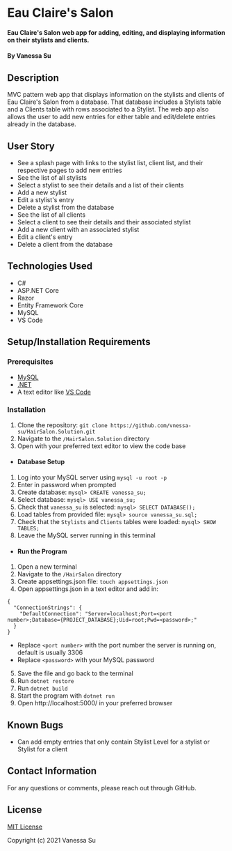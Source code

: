 # Eau Claire's Salon

#### Eau Claire's Salon web app for adding, editing, and displaying information on their stylists and clients.

#### By Vanessa Su

## Description

MVC pattern web app that displays information on the stylists and clients of Eau Claire's Salon from a database. That database includes a Stylists table and a Clients table with rows associated to a Stylist. The web app also allows the user to add new entries for either table and edit/delete entries already in the database.

## User Story

* See a splash page with links to the stylist list, client list, and their respective pages to add new entries
* See the list of all stylists
* Select a stylist to see their details and a list of their clients
* Add a new stylist
* Edit a stylist's entry
* Delete a stylist from the database
* See the list of all clients
* Select a client to see their details and their associated stylist
* Add a new client with an associated stylist
* Edit a client's entry
* Delete a client from the database

## Technologies Used

* C#
* ASP.NET&#8203; Core
* Razor
* Entity Framework Core
* MySQL
* VS Code

## Setup/Installation Requirements

### Prerequisites
* [MySQL](https://www.mysql.com/)
* [.NET](https://dotnet.microsoft.com/)
* A text editor like [VS Code](https://code.visualstudio.com/)

### Installation
1. Clone the repository: `git clone https://github.com/vnessa-su/HairSalon.Solution.git`
2. Navigate to the `/HairSalon.Solution` directory
3. Open with your preferred text editor to view the code base
* #### Database Setup
1. Log into your MySQL server using `mysql -u root -p`
2. Enter in password when prompted
3. Create database: `mysql> CREATE vanessa_su;`
4. Select database: `mysql> USE vanessa_su;`
5. Check that `vanessa_su` is selected: `mysql> SELECT DATABASE();`
6. Load tables from provided file: `mysql> source vanessa_su.sql;`
7. Check that the `Stylists` and `Clients` tables were loaded: `mysql> SHOW TABLES;`
8. Leave the MySQL server running in this terminal
* #### Run the Program
1. Open a new terminal
1. Navigate to the `/HairSalon` directory
2. Create appsettings.json file: `touch appsettings.json`
3. Open appsettings.json in a text editor and add in:
```
{
  "ConnectionStrings": {
    "DefaultConnection": "Server=localhost;Port=<port number>;Database={PROJECT_DATABASE};Uid=root;Pwd=<password>;"
  }
}
```
  * Replace `<port number>` with the port number the server is running on, default is usually 3306
  * Replace `<password>` with your MySQL password
5. Save the file and go back to the terminal
6. Run `dotnet restore`
7. Run `dotnet build`
8. Start the program with `dotnet run`
9. Open http://localhost:5000/ in your preferred browser

## Known Bugs

* Can add empty entries that only contain Stylist Level for a stylist or Stylist for a client

## Contact Information

For any questions or comments, please reach out through GitHub.

## License

[MIT License](license)

Copyright (c) 2021 Vanessa Su